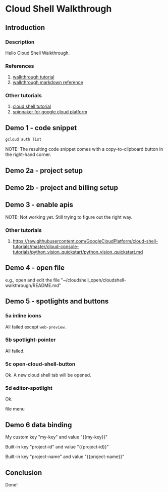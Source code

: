# Cloud Shell Walkthrough

## Introduction

### Description

Hello Cloud Shell Walkthrough.

### References

1. [walkthrough tutorial](https://cloud.google.com/shell/docs/walkthroughs)
2. [walkthrough markdown reference](https://cloud.google.com/shell/docs/walkthrough-markdown-reference)

### Other tutorials

1. [cloud shell tutorial](https://github.com/GoogleCloudPlatform/cloud-shell-tutorials)
2. [spinnaker for google cloud platform](https://console.cloud.google.com/marketplace/details/google-cloud-platform/spinnaker)

## Demo 1 - code snippet

```bash
gcloud auth list
```

NOTE: The resulting code snippet comes with a copy-to-clipboard button in the right-hand corner.

## Demo 2a - project setup

<walkthrough-project-setup permissions="compute.instances.create"></walkthrough-project-setup>

## Demo 2b - project and billing setup

<walkthrough-project-billing-setup permissions="compute.instances.create"></walkthrough-project-billing-setup>

## Demo 3 - enable apis

NOTE: Not working yet. Still trying to figure out the right way.

<walkthrough-enable-apis apis="A,B"></walkthrough-enable-apis>

### Other tutorials

1. https://raw.githubusercontent.com/GoogleCloudPlatform/cloud-shell-tutorials/master/cloud-console-tutorials/python_vision_quickstart/python_vision_quickstart.md

## Demo 4 - open file

e.g., open and edit the file "~/cloudshell_open/cloudshell-walkthrough/README.md"

<walkthrough-editor-open-file filePath="cloudshell_open/cloudshell-walkthrough/README.md" 
                              text="README.md">
</walkthrough-editor-open-file>

## Demo 5 - spotlights and buttons

### 5a inline icons

All failed except `web-preview`.

<walkthrough-cloud-shell-icon></walkthrough-cloud-shell-icon>
<walkthrough-web-preview-icon></walkthrough-web-preview-icon>
<walkthrough-cloud-shell-editor-icon></walkthrough-cloud-shell-editor-icon>
<walkthrough-nav-menu-icon></walkthrough-nav-menu-icon>
<walkthrough-notification-menu-icon></walkthrough-notification-menu-icon>
<walkthrough-pin-section-icon></walkthrough-pin-section-icon>
<walkthrough-conclusion-trophy></walkthrough-conclusion-trophy>

### 5b spotlight-pointer

All failed.

<walkthrough-spotlight-pointer spotlightId="console-nav-menu"
                               text="console-nav-menu">
</walkthrough-spotlight-pointer>

<walkthrough-spotlight-pointer spotlightId="devshell-activate-button"
                               text="devshell-activate-button">
</walkthrough-spotlight-pointer>

<walkthrough-spotlight-pointer spotlightId="devshell-web-editor-button"
                               text="devshell-web-editor-button">
</walkthrough-spotlight-pointer>

<walkthrough-spotlight-pointer spotlightId="devshell-web-preview-button"
                               text="devshell-web-preview-button">
</walkthrough-spotlight-pointer>

### 5c open-cloud-shell-button

Ok. A new cloud shell tab will be opened.

<walkthrough-open-cloud-shell-button></walkthrough-open-cloud-shell-button>

### 5d editor-spotlight

Ok.

<walkthrough-editor-spotlight spotlightId="fileMenu">file menu</walkthrough-editor-spotlight>

## Demo 6 data binding

<walkthrough-watcher-constant key="my-key" value="Hello Google"></walkthrough-watcher-constant>

My custom key "my-key" and value "{{my-key}}"

Built-in key "project-id" and value "{{project-id}}"

Built-in key "project-name" and value "{{project-name}}"

## Conclusion

Done!
